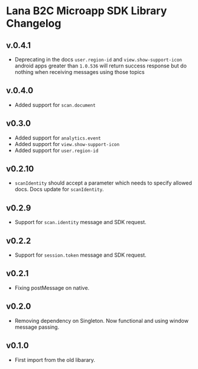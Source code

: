 # Lana B2C Microapp SDK Library Changelog
## v.0.4.1
- Deprecating in the docs `user.region-id` and `view.show-support-icon` android apps greater than `1.0.536` will return success response but do nothing when receiving messages using those topics

## v.0.4.0
- Added support for `scan.document`

## v0.3.0
- Added support for `analytics.event`
- Added support for `view.show-support-icon`
- Added support for `user.region-id`

## v0.2.10

 - `scanIdentity` should accept a parameter which needs to specify allowed docs. Docs update for `scanIdentity`.

## v0.2.9

 - Support for `scan.identity` message and SDK request.

## v0.2.2

 - Support for `session.token` message and SDK request.

## v0.2.1

 - Fixing postMessage on native.

## v0.2.0

 - Removing dependency on Singleton. Now functional and using window message passing.

## v0.1.0

 - First import from the old libarary.

